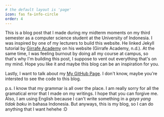 ```yaml
---
# the default layout is 'page'
icon: fas fa-info-circle
order: 4
---
```


<!-- > Add Markdown syntax content to file `_tabs/about.md`{: .filepath } and it will show up on this page.
{: .prompt-tip } -->

This is a blog post that I made during my midterm moments on my third semester as a computer science student at the University of Indonesia. I was inspired by one of my lecturers to build this website. He linked Jekyll tutorial by [Girrafe Academy](https://www.youtube.com/playlist?list=PLLAZ4kZ9dFpOPV5C5Ay0pHaa0RJFhcmcB) on his website (Girrafe Academy, n.d.). At the same time, I was feeling burnout by doing all my course at campus, so that's why I'm building this post, I suppose to vent out everything that's on my mind. Hope you like it and maybe this blog can be an inspiration for you.

Lastly, I want to talk about my [My GitHub Page](https://github.com/KronosDP). I don't know, maybe you're intersted to see the code to this blog.

p.s. I know that my grammar is all over the place. I am really sorry for all the gramatical error that I made on my writings. I hope that you can forgive me. Also, I am using English because I can't write something in a _gaya yang tidak baku_ in bahasa Indonesia. But anyways, this is my blog, so I can do anything that I want hehehe :D
